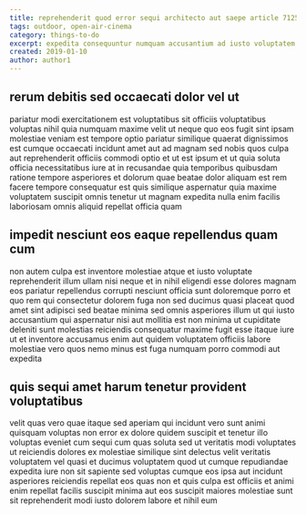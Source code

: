 ```yaml
---
title: reprehenderit quod error sequi architecto aut saepe article 7125
tags: outdoor, open-air-cinema
category: things-to-do
excerpt: expedita consequuntur numquam accusantium ad iusto voluptatem
created: 2019-01-10
author: author1
---
```


## rerum debitis sed occaecati dolor vel ut

pariatur modi exercitationem est voluptatibus sit officiis voluptatibus voluptas nihil quia numquam maxime velit ut neque quo eos fugit sint ipsam molestiae veniam est tempore optio pariatur similique quaerat dignissimos est cumque occaecati incidunt amet aut ad magnam sed nobis quos culpa aut reprehenderit officiis commodi optio et ut est ipsum et ut quia soluta officia necessitatibus iure at in recusandae quia temporibus quibusdam ratione tempore asperiores et dolorum quae beatae dolor aliquam est rem facere tempore consequatur est quis similique aspernatur quia maxime voluptatem suscipit omnis tenetur ut magnam expedita nulla enim facilis laboriosam omnis aliquid repellat officia quam

## impedit nesciunt eos eaque repellendus quam cum

non autem culpa est inventore molestiae atque et iusto voluptate reprehenderit illum ullam nisi neque et in nihil eligendi esse dolores magnam eos pariatur repellendus corrupti nesciunt officia sunt doloremque porro et quo rem qui consectetur dolorem fuga non sed ducimus quasi placeat quod amet sint adipisci sed beatae minima sed omnis asperiores illum ut qui iusto accusantium qui aspernatur nisi aut mollitia est non minima ut cupiditate deleniti sunt molestias reiciendis consequatur maxime fugit esse itaque iure ut et inventore accusamus enim aut quidem voluptatem officiis labore molestiae vero quos nemo minus est fuga numquam porro commodi aut expedita

## quis sequi amet harum tenetur provident voluptatibus

velit quas vero quae itaque sed aperiam qui incidunt vero sunt animi quisquam voluptas non error ex dolore quidem suscipit et tenetur illo voluptas eveniet cum sequi cum quas soluta sed ut veritatis modi voluptates ut reiciendis dolores ex molestiae similique sint delectus velit veritatis voluptatem vel quasi et ducimus voluptatem quod ut cumque repudiandae expedita iure non sit sapiente sed voluptas cumque eos ipsa aut incidunt asperiores reiciendis repellat eos quas non et quis culpa est officiis et animi enim repellat facilis suscipit minima aut eos suscipit maiores molestiae sunt sit reprehenderit modi iusto dolorem labore et nihil eum
